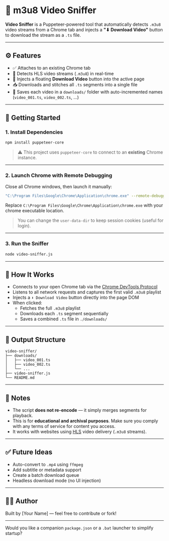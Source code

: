 # 🎯 m3u8 Video Sniffer

**Video Sniffer** is a Puppeteer-powered tool that automatically detects `.m3u8` video streams from a Chrome tab and injects a **"⬇ Download Video"** button to download the stream as a `.ts` file.

---

## ⚙️ Features

- ✅ Attaches to an existing Chrome tab
- 🔎 Detects HLS video streams (`.m3u8`) in real-time
- 🧲 Injects a floating **Download Video** button into the active page
- 📥 Downloads and stitches all `.ts` segments into a single file
- 💾 Saves each video in a `downloads/` folder with auto-incremented names (`video_001.ts`, `video_002.ts`, ...)

---

## 🚀 Getting Started

### 1. Install Dependencies

```bash
npm install puppeteer-core
```

> ⚠️ This project uses `puppeteer-core` to connect to an **existing** Chrome instance.

---

### 2. Launch Chrome with Remote Debugging

Close all Chrome windows, then launch it manually:

```bash
"C:\Program Files\Google\Chrome\Application\chrome.exe" --remote-debugging-port=9222 --user-data-dir="C:\chrome-debug"
```

Replace `C:\Program Files\Google\Chrome\Application\chrome.exe` with your chrome executable location.

> You can change the `user-data-dir` to keep session cookies (useful for login).

---

### 3. Run the Sniffer

```bash
node video-sniffer.js
```

---

## 🧠 How It Works

- Connects to your open Chrome tab via the [Chrome DevTools Protocol](https://chromedevtools.dev/)
- Listens to all network requests and captures the first valid `.m3u8` playlist
- Injects a `⬇ Download Video` button directly into the page DOM
- When clicked:
  - Fetches the full `.m3u8` playlist
  - Downloads each `.ts` segment sequentially
  - Saves a combined `.ts` file in `./downloads/`

---

## 📁 Output Structure

```
video-sniffer/
├── downloads/
│   ├── video_001.ts
│   ├── video_002.ts
│   └── ...
├── video-sniffer.js
└── README.md
```

---

## 📌 Notes

- The script **does not re-encode** — it simply merges segments for playback.
- This is for **educational and archival purposes**. Make sure you comply with any terms of service for content you access.
- It works with websites using [HLS](https://developer.apple.com/streaming/) video delivery (`.m3u8` streams).

---

## ✅ Future Ideas

- Auto-convert to `.mp4` using `ffmpeg`
- Add subtitle or metadata support
- Create a batch download queue
- Headless download mode (no UI injection)

---

## 🧑‍💻 Author

Built by [Your Name] — feel free to contribute or fork!

---

Would you like a companion `package.json` or a `.bat` launcher to simplify startup?